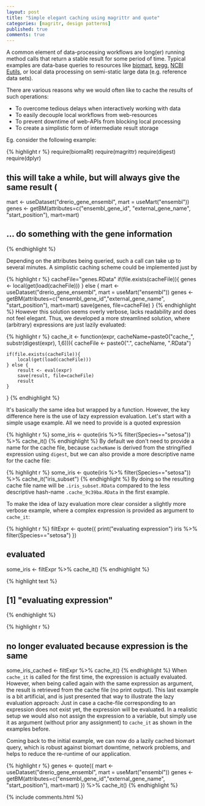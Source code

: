 ```yaml
---
layout: post
title: "Simple elegant caching using magrittr and quote"
categories: [magritr, design patterns]
published: true
comments: true
---
```


A common element of data-processing workflows are long(er) running method calls that return a stable result for some period of time. Typical examples are data-base queries to resources like [biomart](http://www.ensembl.org/biomart/martview), [kegg](http://www.bioconductor.org/packages/release/bioc/html/KEGGREST.html), [NCBI Eutils](http://www.ncbi.nlm.nih.gov/books/NBK25501/), or local data processing on semi-static large data (e.g. reference data sets).

There are various reasons why we  would often like to cache the results of such operations:

* To overcome tedious delays when interactively working with data
* To easily decouple local workflows from web-resources
* To prevent downtime of web-APIs from blocking local processing
* To create a simplistic form of intermediate result storage

Eg. consider the following example:


{% highlight r %}
require(biomaRt)
require(magrittr)
require(digest)
require(dplyr)

## this will take a while, but will always give the same result (
mart <- useDataset("drerio_gene_ensembl", mart = useMart("ensembl"))
genes <- getBM(attributes=c("ensembl_gene_id", "external_gene_name", "start_position"), mart=mart)

## ... do something with the gene information
{% endhighlight %}

Depending on the attributes being queried, such a call can take up to several minutes.  A simplistic caching scheme could be implemented just by


{% highlight r %}
cacheFile="genes.RData"
if(file.exists(cacheFile)){
  genes <- local(get(load(cacheFile)))
} else {
  mart <- useDataset("drerio_gene_ensembl", mart = useMart("ensembl"))
  genes <- getBM(attributes=c("ensembl_gene_id","external_gene_name", "start_position"), mart=mart)
  save(genes, file=cacheFile)
}
{% endhighlight %}
However this solution seems overly verbose, lacks readability and does not feel elegant. Thus, we developed a more streamlined solution, where (arbitrary) expressions are just lazily evaluated:


{% highlight r %}
cache_it <- function(expr, cacheName=paste0("cache_", substr(digest(expr), 1,6))){
    cacheFile <- paste0(".", cacheName, ".RData")

    if(file.exists(cacheFile)){
        local(get(load(cacheFile)))
    } else {
        result <- eval(expr)
        save(result, file=cacheFile)
        result
    }
}
{% endhighlight %}

It's basically the same idea but wrapped by a function. However, the key difference here is the use of lazy expression evaluation. Let's start with a simple usage example. All we need to provide is a quoted expression


{% highlight r %}
some_iris <- quote(iris %>% filter(Species=="setosa")) %>% cache_it()
{% endhighlight %}
By default we don't need to provide a name for the cache file, because `cacheName` is derived from the stringified expression using `digest`, but we can also provide a more descriptive name for the cache file:


{% highlight r %}
some_iris <- quote(iris %>% filter(Species=="setosa")) %>% cache_it("iris_subset")
{% endhighlight %}
By doing so the resulting cache file name will be `.iris_subset.RData` compared to the less descriptive  hash-name `.cache_9c39ba.RData` in the first example.


To make the idea of lazy evaluation more clear consider a slightly more verbose example, where a complex expression is provided as argument to `cache_it`:

{% highlight r %}
filtExpr <- quote({
  print("evaluating expression")
  iris %>% filter(Species=="setosa")
})

## evaluated
some_iris <- filtExpr %>% cache_it()
{% endhighlight %}



{% highlight text %}
## [1] "evaluating expression"
{% endhighlight %}



{% highlight r %}
## no longer evaluated because expression is the same
some_iris_cached <- filtExpr %>% cache_it()
{% endhighlight %}
When `cache_it` is called for the first time, the expression is actually evaluated. However, when being called again with the same expression as argument, the result is retrieved from the cache file (no print output).
This last example is a bit artificial, and is just presented that way to illustrate the lazy evaluation approach: Just in case a cache-file corresponding to an expression does not exist yet, the expression will be evaluated. In a realistic setup we would also not assign the expression to a variable, but simply use it as argument (without prior any assignment) to `cache_it` as shown in the examples before.

Coming back to the initial example, we can now do a lazily cached biomart query, which is robust against biomart downtime, network problems, and helps to reduce the re-runtime of our application.

{% highlight r %}
genes <- quote({
    mart <- useDataset("drerio_gene_ensembl", mart = useMart("ensembl"))
    genes <- getBM(attributes=c("ensembl_gene_id","external_gene_name", "start_position"), mart=mart)
  }) %>% cache_it()
{% endhighlight %}


{% include comments.html %}
